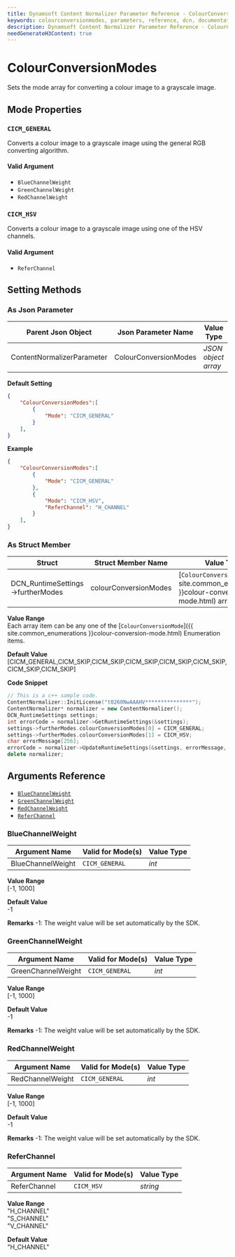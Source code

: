 ```yaml
---
title: Dynamsoft Content Normalizer Parameter Reference - ColourConversionModes
keywords: colourconversionmodes, parameters, reference, dcn, documentation
description: Dynamsoft Content Normalizer Parameter Reference - ColourConversionModes
needGenerateH3Content: true
---
```


# ColourConversionModes
Sets the mode array for converting a colour image to a grayscale image.


## Mode Properties

### `CICM_GENERAL`
Converts a colour image to a grayscale image using the general RGB converting algorithm.

#### Valid Argument
- `BlueChannelWeight`
- `GreenChannelWeight`
- `RedChannelWeight`


### `CICM_HSV`
Converts a colour image to a grayscale image using one of the HSV channels.

#### Valid Argument
- `ReferChannel`

## Setting Methods
### As Json Parameter

| Parent Json Object | Json Parameter Name | Value Type | 
| ------------------ | ------------------- | ---------- |
| ContentNormalizerParameter | ColourConversionModes | *JSON object array* |

**Default Setting**   
```json
{
    "ColourConversionModes":[
        {
            "Mode": "CICM_GENERAL"
        }
    ],
}
```

**Example**  
```json
{
    "ColourConversionModes":[
        {
            "Mode": "CICM_GENERAL"
        },
        {
            "Mode": "CICM_HSV",
            "ReferChannel": "H_CHANNEL"
        }
    ],
}
```

### As Struct Member

| Struct | Struct Member Name | Value Type | 
| ------ | ------------------ | ---------- |
| DCN_RuntimeSettings->furtherModes | colourConversionModes | [`ColourConversionMode`]({{ site.common_enumerations }}colour-conversion-mode.html) array |

**Value Range**    
    Each array item can be any one of the [`ColourConversionMode`]({{ site.common_enumerations }}colour-conversion-mode.html) Enumeration items.

**Default Value**   
    [CICM_GENERAL,CICM_SKIP,CICM_SKIP,CICM_SKIP,CICM_SKIP,CICM_SKIP,CICM_SKIP,CICM_SKIP]

**Code Snippet**  
```cpp
// This is a c++ sample code.
ContentNormalizer::InitLicense("t0260NwAAAHV***************");
ContentNormalizer* normalizer = new ContentNormalizer();
DCN_RuntimeSettings settings;
int errorCode = normalizer->GetRuntimeSettings(&settings);
settings->furtherModes.colourConversionModes[0] = CICM_GENERAL;
settings->furtherModes.colourConversionModes[1] = CICM_HSV;
char errorMessage[256];
errorCode = normalizer->UpdateRuntimeSettings(&settings, errorMessage, 256);
delete normalizer;
```

## Arguments Reference   
- [`BlueChannelWeight`](#bluechannelweight)
- [`GreenChannelWeight`](#greenchannelweight)
- [`RedChannelWeight`](#redchannelweight)
- [`ReferChannel`](#referchannel)


### BlueChannelWeight

| Argument Name| Valid for Mode(s) | Value Type|
| ------------ | ----------------- | --------- |
| BlueChannelWeight | `CICM_GENERAL` | *int* |

**Value Range**    
    [-1, 1000]

**Default Value**   
    -1

**Remarks**
-1: The weight value will be set automatically by the SDK.

### GreenChannelWeight

| Argument Name| Valid for Mode(s) | Value Type|
| ------------ | ----------------- | --------- |
| GreenChannelWeight | `CICM_GENERAL` | *int* |

**Value Range**    
    [-1, 1000]

**Default Value**   
    -1

**Remarks**
-1: The weight value will be set automatically by the SDK.

### RedChannelWeight

| Argument Name| Valid for Mode(s) | Value Type|
| ------------ | ----------------- | --------- |
| RedChannelWeight | `CICM_GENERAL` | *int* |

**Value Range**    
    [-1, 1000]

**Default Value**   
    -1

**Remarks**
-1: The weight value will be set automatically by the SDK.

### ReferChannel

| Argument Name| Valid for Mode(s) | Value Type|
| ------------ | ----------------- | --------- |
| ReferChannel | `CICM_HSV` | *string* |

**Value Range**    
    "H_CHANNEL"   
    "S_CHANNEL"  
    "V_CHANNEL"

**Default Value**   
    "H_CHANNEL" 

